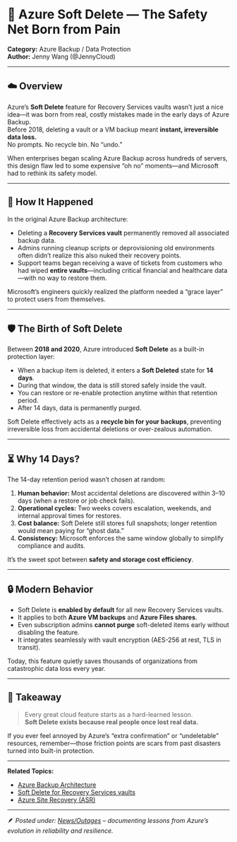 # 🧩 Azure Soft Delete — The Safety Net Born from Pain

**Category:** Azure Backup / Data Protection  
**Author:** Jenny Wang (@JennyCloud)  

---

## ☁️ Overview

Azure’s **Soft Delete** feature for Recovery Services vaults wasn’t just a nice idea—it was born from real, costly mistakes made in the early days of Azure Backup.  
Before 2018, deleting a vault or a VM backup meant **instant, irreversible data loss.**  
No prompts. No recycle bin. No “undo.”  

When enterprises began scaling Azure Backup across hundreds of servers, this design flaw led to some expensive “oh no” moments—and Microsoft had to rethink its safety model.

---

## 🧠 How It Happened

In the original Azure Backup architecture:
- Deleting a **Recovery Services vault** permanently removed all associated backup data.  
- Admins running cleanup scripts or deprovisioning old environments often didn’t realize this also nuked their recovery points.  
- Support teams began receiving a wave of tickets from customers who had wiped **entire vaults**—including critical financial and healthcare data—with no way to restore them.

Microsoft’s engineers quickly realized the platform needed a “grace layer” to protect users from themselves.

---

## 🛡️ The Birth of Soft Delete

Between **2018 and 2020**, Azure introduced **Soft Delete** as a built-in protection layer:

- When a backup item is deleted, it enters a **Soft Deleted** state for **14 days**.  
- During that window, the data is still stored safely inside the vault.  
- You can restore or re-enable protection anytime within that retention period.  
- After 14 days, data is permanently purged.

Soft Delete effectively acts as a **recycle bin for your backups**, preventing irreversible loss from accidental deletions or over-zealous automation.

---

## ⏳ Why 14 Days?

The 14-day retention period wasn’t chosen at random:

1. **Human behavior:** Most accidental deletions are discovered within 3–10 days (when a restore or job check fails).  
2. **Operational cycles:** Two weeks covers escalation, weekends, and internal approval times for restores.  
3. **Cost balance:** Soft Delete still stores full snapshots; longer retention would mean paying for “ghost data.”  
4. **Consistency:** Microsoft enforces the same window globally to simplify compliance and audits.

It’s the sweet spot between **safety and storage cost efficiency**.

---

## 🔒 Modern Behavior

- Soft Delete is **enabled by default** for all new Recovery Services vaults.  
- It applies to both **Azure VM backups** and **Azure Files shares**.  
- Even subscription admins **cannot purge** soft-deleted items early without disabling the feature.  
- It integrates seamlessly with vault encryption (AES-256 at rest, TLS in transit).

Today, this feature quietly saves thousands of organizations from catastrophic data loss every year.

---

## 💬 Takeaway

> Every great cloud feature starts as a hard-learned lesson.  
> **Soft Delete exists because real people once lost real data.**

If you ever feel annoyed by Azure’s “extra confirmation” or “undeletable” resources, remember—those friction points are scars from past disasters turned into built-in protection.

---

**Related Topics:**  
- [Azure Backup Architecture](https://learn.microsoft.com/azure/backup/backup-overview)  
- [Soft Delete for Recovery Services vaults](https://learn.microsoft.com/azure/backup/backup-azure-security-feature-cloud)  
- [Azure Site Recovery (ASR)](https://learn.microsoft.com/azure/site-recovery/)

---

🪶 *Posted under: [News/Outages](../News/Outages) – documenting lessons from Azure’s evolution in reliability and resilience.*
